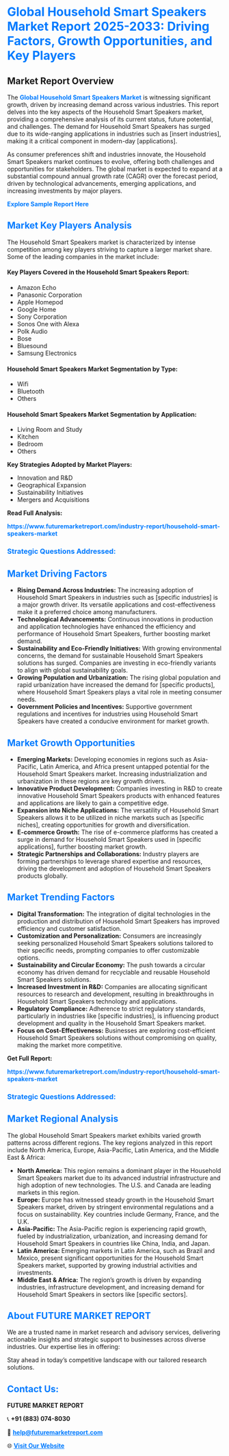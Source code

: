 <h1 style="color: #007BFF;">Global Household Smart Speakers Market Report 2025-2033: Driving Factors, Growth Opportunities, and Key Players</h1>

<section id="overview">
<h2>Market Report Overview</h2>
<p>The <a href="https://www.futuremarketreport.com/industry-report/household-smart-speakers-market" style="color: #007BFF; text-decoration: none;"><strong>Global Household Smart Speakers Market</strong></a> is witnessing significant growth, driven by increasing demand across various industries. This report delves into the key aspects of the Household Smart Speakers market, providing a comprehensive analysis of its current status, future potential, and challenges. The demand for Household Smart Speakers has surged due to its wide-ranging applications in industries such as [insert industries], making it a critical component in modern-day [applications].</p>
<p>As consumer preferences shift and industries innovate, the Household Smart Speakers market continues to evolve, offering both challenges and opportunities for stakeholders. The global market is expected to expand at a substantial compound annual growth rate (CAGR) over the forecast period, driven by technological advancements, emerging applications, and increasing investments by major players.</p>
</section>

<section id="overview">
<p><a href="https://www.futuremarketreport.com/request-sample/reportId=81347" style="color: #007BFF; text-decoration: none;"><strong>Explore Sample Report Here</strong></a></p>
</section>

<section id="key-players">
<h2 style="color: #007BFF;">Market Key Players Analysis</h2>
<p>The Household Smart Speakers market is characterized by intense competition among key players striving to capture a larger market share. Some of the leading companies in the market include:</p>
<h4>Key Players Covered in the Household Smart Speakers Report:</h4>
<ul><li>Amazon Echo</li><li>Panasonic Corporation</li><li>Apple Homepod</li><li>Google Home</li><li>Sony Corporation</li><li>Sonos One with Alexa</li><li>Polk Audio</li><li>Bose</li><li>Bluesound</li><li>Samsung Electronics</li></ul>
<h4>Household Smart Speakers Market Segmentation by Type:</h4>
<ul><li>Wifi</li><li>Bluetooth</li><li>Others</li></ul>

<h4>Household Smart Speakers Market Segmentation by Application:</h4>
<ul><li>Living Room and Study</li><li>Kitchen</li><li>Bedroom</li><li>Others</li></ul>
<p><strong>Key Strategies Adopted by Market Players:</strong></p>
<ul>
<li>Innovation and R&D</li>
<li>Geographical Expansion</li>
<li>Sustainability Initiatives</li>
<li>Mergers and Acquisitions</li>
</ul>
</section>

<section>
<p><strong>Read Full Analysis: </strong></p><a href="https://www.futuremarketreport.com/industry-report/household-smart-speakers-market" style="color: #007BFF; text-decoration: none;"><strong>https://www.futuremarketreport.com/industry-report/household-smart-speakers-market</strong></a>
<h3 style="color: #007BFF;">Strategic Questions Addressed:</h3>
</section>

<section id="driving-factors">
<h2 style="color: #007BFF;">Market Driving Factors</h2>
<ul>
<li><strong>Rising Demand Across Industries:</strong> The increasing adoption of Household Smart Speakers in industries such as [specific industries] is a major growth driver. Its versatile applications and cost-effectiveness make it a preferred choice among manufacturers.</li>
<li><strong>Technological Advancements:</strong> Continuous innovations in production and application technologies have enhanced the efficiency and performance of Household Smart Speakers, further boosting market demand.</li>
<li><strong>Sustainability and Eco-Friendly Initiatives:</strong> With growing environmental concerns, the demand for sustainable Household Smart Speakers solutions has surged. Companies are investing in eco-friendly variants to align with global sustainability goals.</li>
<li><strong>Growing Population and Urbanization:</strong> The rising global population and rapid urbanization have increased the demand for [specific products], where Household Smart Speakers plays a vital role in meeting consumer needs.</li>
<li><strong>Government Policies and Incentives:</strong> Supportive government regulations and incentives for industries using Household Smart Speakers have created a conducive environment for market growth.</li>
</ul>
</section>

<section id="growth-opportunities">
<h2 style="color: #007BFF;">Market Growth Opportunities</h2>
<ul>
<li><strong>Emerging Markets:</strong> Developing economies in regions such as Asia-Pacific, Latin America, and Africa present untapped potential for the Household Smart Speakers market. Increasing industrialization and urbanization in these regions are key growth drivers.</li>
<li><strong>Innovative Product Development:</strong> Companies investing in R&D to create innovative Household Smart Speakers products with enhanced features and applications are likely to gain a competitive edge.</li>
<li><strong>Expansion into Niche Applications:</strong> The versatility of Household Smart Speakers allows it to be utilized in niche markets such as [specific niches], creating opportunities for growth and diversification.</li>
<li><strong>E-commerce Growth:</strong> The rise of e-commerce platforms has created a surge in demand for Household Smart Speakers used in [specific applications], further boosting market growth.</li>
<li><strong>Strategic Partnerships and Collaborations:</strong> Industry players are forming partnerships to leverage shared expertise and resources, driving the development and adoption of Household Smart Speakers products globally.</li>
</ul>
</section>

<section id="trending-factors">
<h2 style="color: #007BFF;">Market Trending Factors</h2>
<ul>
<li><strong>Digital Transformation:</strong> The integration of digital technologies in the production and distribution of Household Smart Speakers has improved efficiency and customer satisfaction.</li>
<li><strong>Customization and Personalization:</strong> Consumers are increasingly seeking personalized Household Smart Speakers solutions tailored to their specific needs, prompting companies to offer customizable options.</li>
<li><strong>Sustainability and Circular Economy:</strong> The push towards a circular economy has driven demand for recyclable and reusable Household Smart Speakers solutions.</li>
<li><strong>Increased Investment in R&D:</strong> Companies are allocating significant resources to research and development, resulting in breakthroughs in Household Smart Speakers technology and applications.</li>
<li><strong>Regulatory Compliance:</strong> Adherence to strict regulatory standards, particularly in industries like [specific industries], is influencing product development and quality in the Household Smart Speakers market.</li>
<li><strong>Focus on Cost-Effectiveness:</strong> Businesses are exploring cost-efficient Household Smart Speakers solutions without compromising on quality, making the market more competitive.</li>
</ul>
</section>

<section>
<p><strong>Get Full Report: </strong></p><a href="https://www.futuremarketreport.com/industry-report/household-smart-speakers-market" style="color: #007BFF; text-decoration: none;"><strong>https://www.futuremarketreport.com/industry-report/household-smart-speakers-market</strong></a>
<h3 style="color: #007BFF;">Strategic Questions Addressed:</h3>
</section>


<section id="regional-analysis">
<h2 style="color: #007BFF;">Market Regional Analysis</h2>
<p>The global Household Smart Speakers market exhibits varied growth patterns across different regions. The key regions analyzed in this report include North America, Europe, Asia-Pacific, Latin America, and the Middle East & Africa:</p>
<ul>
<li><strong>North America:</strong> This region remains a dominant player in the Household Smart Speakers market due to its advanced industrial infrastructure and high adoption of new technologies. The U.S. and Canada are leading markets in this region.</li>
<li><strong>Europe:</strong> Europe has witnessed steady growth in the Household Smart Speakers market, driven by stringent environmental regulations and a focus on sustainability. Key countries include Germany, France, and the U.K.</li>
<li><strong>Asia-Pacific:</strong> The Asia-Pacific region is experiencing rapid growth, fueled by industrialization, urbanization, and increasing demand for Household Smart Speakers in countries like China, India, and Japan.</li>
<li><strong>Latin America:</strong> Emerging markets in Latin America, such as Brazil and Mexico, present significant opportunities for the Household Smart Speakers market, supported by growing industrial activities and investments.</li>
<li><strong>Middle East & Africa:</strong> The region’s growth is driven by expanding industries, infrastructure development, and increasing demand for Household Smart Speakers in sectors like [specific sectors].</li>
</ul>
</section>

<footer>
<h2 style="color: #007BFF;">About FUTURE MARKET REPORT</h2>
<p>We are a trusted name in market research and advisory services, delivering actionable insights and strategic support to businesses across diverse industries. Our expertise lies in offering:</p>

<p>Stay ahead in today’s competitive landscape with our tailored research solutions.</p>

<h2 style="color: #007BFF;">Contact Us:</h2>
<p><strong>FUTURE MARKET REPORT</strong></p>
<p>📞 <strong>+91 (883) 074-8030</strong></p>
<p>📧 <strong><a href="mailto:help@futuremarketreport.com" style="color: #007BFF;">help@futuremarketreport.com</a></strong></p>
<p>🌐 <strong><a href="https://www.futuremarketreport.com/" style="color: #007BFF;">Visit Our Website</a></strong></p>
</footer>